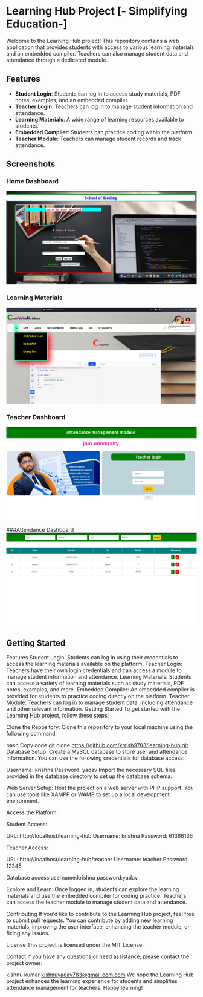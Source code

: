 # Learning Hub Project [- Simplifying Education-]

Welcome to the Learning Hub project! This repository contains a web application that provides students with access to various learning materials and an embedded compiler. Teachers can also manage student data and attendance through a dedicated module.

## Features

- **Student Login**: Students can log in to access study materials, PDF notes, examples, and an embedded compiler.
- **Teacher Login**: Teachers can log in to manage student information and attendance.
- **Learning Materials**: A wide range of learning resources available to students.
- **Embedded Compiler**: Students can practice coding within the platform.
- **Teacher Module**: Teachers can manage student records and track attendance.

## Screenshots

### Home Dashboard
![Home Dashboard](screenshots/home.png)

### Learning Materials
![Learning Materials](screenshots/library.png)

### Teacher Dashboard
![Embedded Compiler](screenshots/teacher.png)

###Attendance Dashboard
![Teacher Dashboard](screenshots/attendence.png)

## Getting Started

Features
Student Login: Students can log in using their credentials to access the learning materials available on the platform.
Teacher Login: Teachers have their own login credentials and can access a module to manage student information and attendance.
Learning Materials: Students can access a variety of learning materials such as study materials, PDF notes, examples, and more.
Embedded Compiler: An embedded compiler is provided for students to practice coding directly on the platform.
Teacher Module: Teachers can log in to manage student data, including attendance and other relevant information.
Getting Started
To get started with the Learning Hub project, follow these steps:

Clone the Repository: Clone this repository to your local machine using the following command:

bash
Copy code
git clone https://github.com/krrish9783/learning-hub.git
Database Setup: Create a MySQL database to store user and attendance information. You can use the following credentials for database access:

Username: krishna
Password: yadav
Import the necessary SQL files provided in the database directory to set up the database schema.

Web Server Setup: Host the project on a web server with PHP support. You can use tools like XAMPP or WAMP to set up a local development environment.

Access the Platform:

Student Access:

URL: http://localhost/learning-hub
Username: krishna
Password: 61366136

Teacher Access:

URL: http://localhost/learning-hub/teacher
Username: teacher
Password: 12345

Database access
username:krishna
password:yadav

Explore and Learn: Once logged in, students can explore the learning materials and use the embedded compiler for coding practice. Teachers can access the teacher module to manage student data and attendance.

Contributing
If you'd like to contribute to the Learning Hub project, feel free to submit pull requests. You can contribute by adding new learning materials, improving the user interface, enhancing the teacher module, or fixing any issues.

License
This project is licensed under the MIT License.

Contact
If you have any questions or need assistance, please contact the project owner:

kishnu kumar
kishnuyadav783@gmail.com.com
We hope the Learning Hub project enhances the learning experience for students and simplifies attendance management for teachers. Happy learning!
